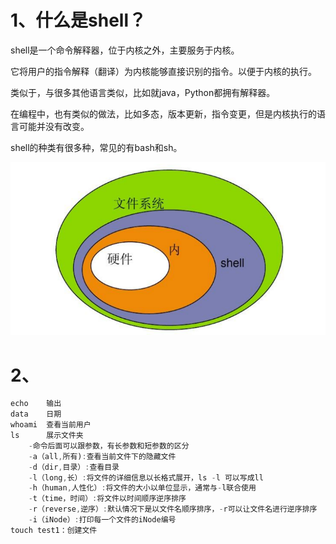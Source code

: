 # 1、什么是shell？

shell是一个命令解释器，位于内核之外，主要服务于内核。

它将用户的指令解释（翻译）为内核能够直接识别的指令。以便于内核的执行。

类似于，与很多其他语言类似，比如就java，Python都拥有解释器。

在编程中，也有类似的做法，比如多态，版本更新，指令变更，但是内核执行的语言可能并没有改变。



shell的种类有很多种，常见的有bash和sh。



![](images/WEBRESOURCE45778abd67b9f34e3e35682eed6540a3截图.png)

# 2、

```javascript
echo	输出
data	日期
whoami	查看当前用户
ls		展示文件夹
    -命令后面可以跟参数，有长参数和短参数的区分
    -a（all,所有):查看当前文件下的隐藏文件
    -d（dir,目录）:查看目录
    -l（long,长）:将文件的详细信息以长格式展开，ls -l 可以写成ll
    -h（human,人性化）:将文件的大小以单位显示，通常与-l联合使用
    -t（time，时间）:将文件以时间顺序逆序排序
    -r（reverse,逆序）:默认情况下是以文件名顺序排序，-r可以让文件名进行逆序排序
    -i（iNode）:打印每一个文件的iNode编号
touch test1：创建文件


```

